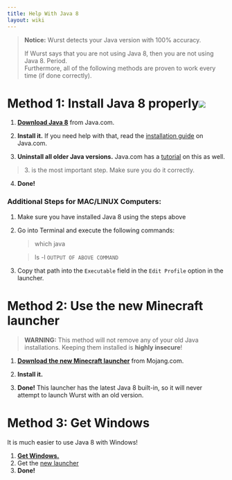 ```yaml
---
title: Help With Java 8
layout: wiki
---
```

> **Notice:** Wurst detects your Java version with 100% accuracy.
>
> If Wurst says that you are not using Java 8, then you are not using Java 8. Period.  
> Furthermore, all of the following methods are proven to work every time (if done correctly).

# Method 1: Install Java 8 properly![](https://ga-beacon.appspot.com/UA-52838431-1/GitHub/wiki/Using-Wurst-with-Java-8?pixel)
1. [**Download Java 8**](http://java.com/download) from Java.com.

2. **Install it.** If you need help with that, read the [installation guide](http://java.com/en/download/help/index_installing.xml) on Java.com.

3. **Uninstall all older Java versions.** Java.com has a [tutorial](https://www.java.com/en/download/help/mac_uninstall_java.xml) on this as well.
> 3\. is the most important step. Make sure you do it correctly.

4. **Done!**
### Additional Steps for MAC/LINUX Computers:
1. Make sure you have installed Java 8 using the steps above
2. Go into Terminal and execute the following commands:
   > which java
   
   > ls -l ```OUTPUT OF ABOVE COMMAND```
3. Copy that path into the ```Executable``` field in the ```Edit Profile``` option in the launcher.


# Method 2: Use the new Minecraft launcher
> **WARNING:** This method will not remove any of your old Java installations. Keeping them installed is **highly insecure**!

1. [**Download the new Minecraft launcher**](https://launcher.mojang.com/download/Minecraft.exe) from Mojang.com.

2. **Install it.**

3. **Done!** This launcher has the latest Java 8 built-in, so it will never attempt to launch Wurst with an old version.

# Method 3: Get Windows
It is much easier to use Java 8 with Windows!

1. [**Get Windows.**](http://windows.microsoft.com/)
2. Get the [new launcher](minecraft.net/download**) 
3. **Done!**



